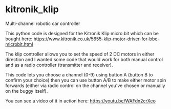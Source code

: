 # kitronik_klip
Multi-channel robotic car controller

This python code is designed for the Kitronik Klip micro:bit which can be bought here: https://www.kitronik.co.uk/5655-klip-motor-driver-for-bbc-microbit.html 

The klip controller allows you to set the speed of 2 DC motors in either direction and I wanted some code that would work for both manual control and as a radio controller (transmitter and receiver).

This code lets you choose a channel (0-9) using button A (button B to confirm your choice) then you can use button A/B to make either motor spin forwards (either via radio control on the channel you've chosen or manually on the buggy itself).

You can see a video of it in action here: https://youtu.be/WAFdn2crXeo
